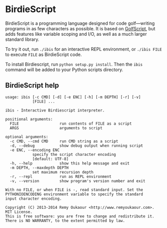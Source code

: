 # BirdieScript

BirdieScript is a programming language designed for code golf—writing programs in as few characters as possible. It is based on [GolfScript](http://www.golfscript.com/), but adds features like variable scoping and I/O, as well as a much larger standard library.

To try it out, run `./ibis` for an interactive REPL environment, or `./ibis FILE` to execute `FILE` as BirdieScript code.

To install Birdiescript, run `python setup.py install`. Then the `ibis` command will be added to your Python scripts directory.

## BirdieScript help

    usage: ibis [-c CMD] [-d] [-e ENC] [-h] [-m DEPTH] [-r] [-v]
                [FILE] ...
    
    ibis - Interactive Birdiescript interpreter.
    
    positional arguments:
      FILE                  run contents of FILE as a script
      ARGS                  arguments to script
    
    optional arguments:
      -c CMD, --cmd CMD     run CMD string as a script
      -d, --debug           show debug output when running script
      -e ENC, --encoding ENC
                specify the script character encoding
                [default: UTF-8]
      -h, --help            show this help message and exit
      -m DEPTH, --maxdepth DEPTH
                set maximum recursion depth
      -r, --repl            run as REPL environment
      -v, --version         show program's version number and exit
    
    With no FILE, or when FILE is -, read standard input. Set the
    PYTHONIOENCODING environment variable to specify the standard
    input character encoding.
    
    Copyright (C) 2013-2014 Remy Oukaour <http://www.remyoukaour.com>.
    MIT License.
    This is free software: you are free to change and redistribute it.
    There is NO WARRANTY, to the extent permitted by law.
